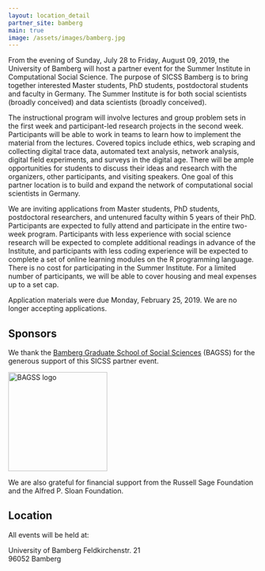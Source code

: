 ```yaml
---
layout: location_detail
partner_site: bamberg
main: true
image: /assets/images/bamberg.jpg
---
```


From the evening of Sunday, July 28 to Friday, August 09, 2019, the University of Bamberg will host a partner event for the Summer Institute in Computational Social Science. The purpose of SICSS Bamberg is to bring together interested Master students, PhD students, postdoctoral students and faculty in Germany. The Summer Institute is for both social scientists (broadly conceived) and data scientists (broadly conceived).

The instructional program will involve lectures and group problem sets in the first week and participant-led research projects in the second week. Participants will be able to work in teams to learn how to implement the material from the lectures. Covered topics include ethics, web scraping and collecting digital trace data, automated text analysis, network analysis, digital field experiments, and surveys in the digital age. There will be ample opportunities for students to discuss their ideas and research with the organizers, other participants, and visiting speakers. One goal of this partner location is to build and expand the network of computational social scientists in Germany.

We are inviting applications from Master students, PhD students, postdoctoral researchers, and untenured faculty within 5 years of their PhD. Participants are expected to fully attend and participate in the entire two-week program. Participants with less experience with social science research will be expected to complete additional readings in advance of the Institute, and participants with less coding experience will be expected to complete a set of online learning modules on the R programming language. There is no cost for participating in the Summer Institute. For a limited number of participants, we will be able to cover housing and meal expenses up to a set cap.

Application materials were due Monday, February 25, 2019. We are no longer accepting applications.

## Sponsors

We thank the [Bamberg Graduate School of Social Sciences](https://www.uni-bamberg.de/en/bagss/) (BAGSS) for the generous support of this SICSS partner event.

<img class="img-responsive" alt="BAGSS logo" src="{{ site.baseurl }}{% link 2019/bamberg/images/Logo_BAGSS_horizontal_version.png %}" width = "200">

We are also grateful for financial support from the Russell Sage Foundation and the Alfred P. Sloan Foundation.

## Location

All events will be held at:

University of Bamberg 
Feldkirchenstr. 21  
96052 Bamberg  
